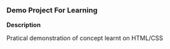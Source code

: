 ### Demo Project For Learning

**Description**

Pratical demonstration of concept learnt on HTML/CSS
